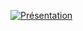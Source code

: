 [![Présentation](https://img.youtube.com/vi/hUP57g0Zi9Q/maxresdefault.jpg)](https://www.youtube.com/watch?v=hUP57g0Zi9Q)
